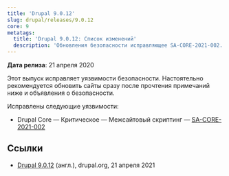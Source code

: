 ```yaml
---
title: 'Drupal 9.0.12'
slug: drupal/releases/9.0.12
core: 9
metatags:
  title: 'Drupal 9.0.12: Список изменений'
  description: 'Обновления безопасности исправляющее SA-CORE-2021-002.'
---
```


**Дата релиза**: 21 апреля 2020

Этот выпуск исправляет уязвимости безопасности. Настоятельно рекомендуется обновить сайты сразу после прочтения примечаний ниже и объявления о безопасности.

Исправлены следующие уязвимости:

- Drupal Core — Критическое — Межсайтовый скриптинг — [SA-CORE-2021-002](../../../../security/sa-core/2021-002/index.md)

## Ссылки

- [Drupal 9.0.12](https://www.drupal.org/project/drupal/releases/9.0.12) (англ.), drupal.org, 21 апреля 2021
